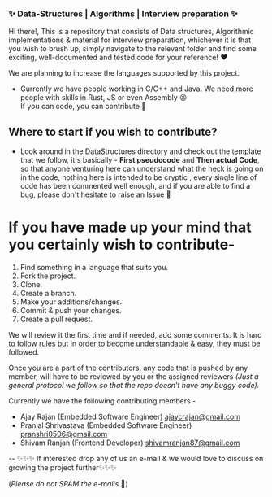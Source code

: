 ### :sparkles: Data-Structures | Algorithms | Interview preparation :sparkles:

Hi there!,
This is a repository that consists of Data structures, Algorithmic implementations & material for interview preparation, whichever it is that you wish to brush up, simply navigate to the relevant folder and find some exciting, well-documented and tested code for your reference! :heart: 

We are planning to increase the languages supported by this project.

- Currently we have people working in C/C++ and Java. We need more people with skills in Rust, JS or even Assembly 😉  
If you can code, you can contribute 🙂

## Where to start if you wish to contribute? 
- Look around in the DataStructures directory and check out the template that we follow, it's basically - **First pseudocode** and **Then actual Code**, so that anyone venturing here can understand what the heck is going on in the code, nothing here is intended to be cryptic , every single line of code has been commented well enough, and if you are able to find a bug, please don't hesitate to raise an Issue 🌸

# If you have made up your mind that you certainly wish to contribute-

1. Find something in a language that suits you.
2. Fork the project.
3. Clone.
4. Create a branch.
5. Make your additions/changes.
6. Commit & push your changes.
7. Create a pull request.

We will review it the first time and if needed, add some comments. It is hard to follow rules but in order to become understandable & easy, they must be followed.

Once you are a part of the contributors, any code that is pushed by any member, will have to be reviewed by you or the assigned reviewers 
*(Just a general protocol we follow so that the repo doesn't have any buggy code).* 

Currently we have the following contributing members -
- Ajay Rajan (Embedded Software Engineer)                     ajaycrajan@gmail.com
- Pranjal Shrivastava (Embedded Software Engineer)            pranshri0506@gmail.com
- Shivam Ranjan (Frontend Developer)                          shivamranjan87@gmail.com






-- :sparkles::sparkles::sparkles: If interested drop any of us an e-mail & we would love to discuss on growing the project further:sparkles::sparkles::sparkles:

(*Please do not SPAM the e-mails* 🔪)
